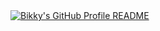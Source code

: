 <a href="https://github.com/bikky-kc013/bikky-kc013">
  <picture>
    <source media="(prefers-color-scheme: dark)" srcset="https://raw.githubusercontent.com/bikky-kc013/bikky-kc013/main/dist/dark.svg">
    <img alt="Bikky's GitHub Profile README" src="https://raw.githubusercontent.com/bikky-kc013/bikky-kc013/main/dist/light.svg">
  </picture>
</a>
